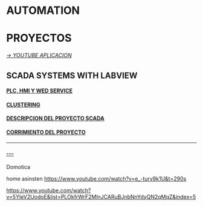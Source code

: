 # AUTOMATION


# PROYECTOS
###### [-> YOUTUBE APLICACION](https://www.youtube.com/watch?v=Y1LwPR5QqB0)


## SCADA SYSTEMS WITH LABVIEW





#### [PLC, HMI Y WED SERVICE](https://github.com/ErickLopC/HMI-Y-WED-SERVICE)


#### [CLUSTERING](https://github.com/ErickLopC/aplica_cluster_lwith_abview)

#### [DESCRIPCION DEL PROYECTO SCADA](https://github.com/ErickLopC/IMPLMENTA_SIS_SCADA/blob/main/README.md)

#### [CORRIMIENTO DEL PROYECTO](https://github.com/ErickLopC/PENDIENTES_PLC/tree/main)

----
#### [--- ](https://github.com/ErickLopC/PENDIENTES_PLC/tree/main)



Domotica

home asinsten  https://www.youtube.com/watch?v=e_-tury9k1U&t=290s

https://www.youtube.com/watch?v=5YleV2UodoE&list=PLOkfrWrF2MlnJCARuBJnbNnYdyQN2qMqZ&index=5


